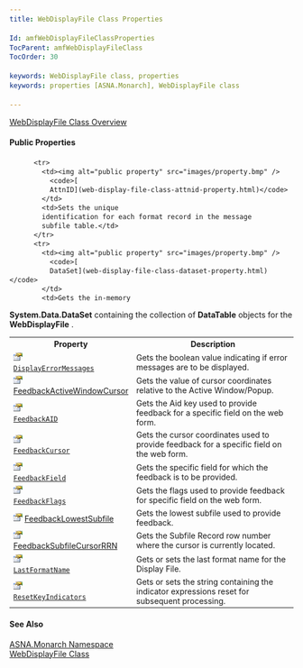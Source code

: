 ```yaml
---
title: WebDisplayFile Class Properties

Id: amfWebDisplayFileClassProperties
TocParent: amfWebDisplayFileClass
TocOrder: 30

keywords: WebDisplayFile class, properties
keywords: properties [ASNA.Monarch], WebDisplayFile class

---
```


[ WebDisplayFile Class Overview](web-display-file-class.html) 
<!-- start public properties table -->	

#### Public Properties
<table class="mytable" cellspacing="0" cellpadding="4" width="90%">
          <colgroup>
            <col width="30%" />
            <col width="70%" />
          </colgroup>
          <tr>
            <th>Property</th>
            <th>Description</th>
          </tr>

          <tr>
            <td><img alt="public property" src="images/property.bmp" />
              <code>[
              AttnID](web-display-file-class-attnid-property.html)</code>
            </td>
            <td>Sets the unique
            identification for each format record in the message
            subfile table.</td>
          </tr>
          <tr>
            <td><img alt="public property" src="images/property.bmp" />
              <code>[
              DataSet](web-display-file-class-dataset-property.html)</code>
            </td>
            <td>Gets the in-memory 
 **System.Data.DataSet**  containing the
            collection of 
 **DataTable**  objects for the 
 **WebDisplayFile** .</td>
          </tr>
          <tr>
            <td><img alt="public property" src="images/property.bmp" />
              <code>[
              DisplayErrorMessages](web-display-file-class-display-error-messages-property.html)</code>
            </td>
            <td>Gets the boolean value
            indicating if error messages are to be displayed.</td>
          </tr>
		  <tr>
            <td style="height: 28px"><img alt="public property" src="images/property.bmp" />
              [
              FeedbackActiveWindowCursor](amfWebDisplayFileClassFeedbackActiveWindowCursor.html)
			              </td>
            <td>Gets the value of cursor coordinates relative to the Active Window/Popup.</td>
			  </tr>
          <tr>
            <td><img alt="public property" src="images/property.bmp" />
              <code>[
              FeedbackAID](web-display-file-class-feedback-aid-property.html)</code>
            </td>
            <td>Gets the
            Aid key used to provide feedback for a specific
            field on the web form.</td>
          </tr>
          <tr>
            <td><img alt="public property" src="images/property.bmp" />
              <code>[
              FeedbackCursor](web-display-file-class-feedback-cursor-property.html)</code>
            </td>
            <td>Gets the cursor
            coordinates used to provide feedback for a specific
            field on the web form.</td>
          </tr>
          <tr>
            <td><img alt="public property" src="images/property.bmp" />
              <code>[
              FeedbackField](web-display-file-class-feedback-field-property.html)</code>
            </td>
            <td>Gets the specific
            field for which the feedback is to be provided.</td>
          </tr>
          <tr>
            <td><img alt="public property" src="images/property.bmp" />
              <code>[
              FeedbackFlags](web-display-file-class-feedback-flags-property.html)</code>
            </td>
            <td>Gets the flags used to
            provide feedback for specific field on the web
            form.</td>
          </tr>
		  		   <tr>
            <td style="height: 28px"><img alt="public property" src="images/property.bmp" />
              [
              FeedbackLowestSubfile](web-display-file-class-feedbackLowest-subfile-property.html)
            </td>
            <td style="height: 28px">Gets the lowest subfile used to provide feedback.</td>
          </tr>
		  	<tr>
            <td style="height: 28px"><img alt="public property" src="images/property.bmp" />
              [
              FeedbackSubfileCursorRRN](web-display-file-class-feedback-subfile-cursor-rrn-property.html)</td>
			 <td>Gets the Subfile Record row number where the cursor is currently located.</td>
			 </tr>
          <tr>
            <td><img alt="public property" src="images/property.bmp" /> 
            <code>[
            LastFormatName](web-display-file-classLast-format-name-property.html)</code></td>
            <td>Gets or sets the last
            format name for the Display File.</td>
          </tr>
          <tr>
            <td><img alt="public property" src="images/property.bmp" />
              <code>[
              ResetKeyIndicators](web-display-file-class-reset-key-indicators-property.html)</code>
            </td>
            <td>Gets or sets the string
            containing the indicator expressions reset for
            subsequent processing.</td>
          </tr>
</table>

#### See Also
[ASNA.Monarch Namespace](monarch-namespace.html) <br /> [ WebDisplayFile Class](web-display-file-class.html)
